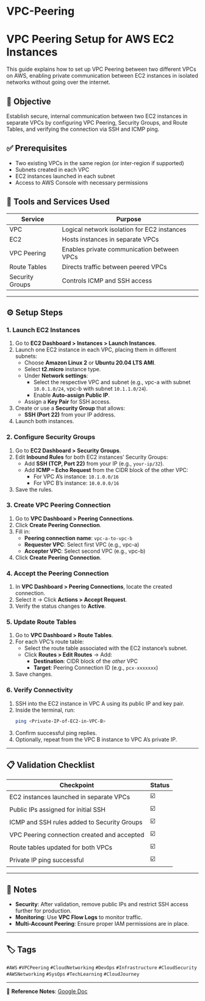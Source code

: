 # VPC-Peering
# VPC Peering Setup for AWS EC2 Instances

This guide explains how to set up VPC Peering between two different VPCs on AWS, enabling private communication between EC2 instances in isolated networks without going over the internet.

## 🎯 Objective
Establish secure, internal communication between two EC2 instances in separate VPCs by configuring VPC Peering, Security Groups, and Route Tables, and verifying the connection via SSH and ICMP ping.

## ✅ Prerequisites
- Two existing VPCs in the same region (or inter-region if supported)
- Subnets created in each VPC
- EC2 instances launched in each subnet
- Access to AWS Console with necessary permissions

## 🧰 Tools and Services Used

| Service         | Purpose                                      |
|----------------|----------------------------------------------|
| VPC            | Logical network isolation for EC2 instances  |
| EC2            | Hosts instances in separate VPCs             |
| VPC Peering    | Enables private communication between VPCs   |
| Route Tables   | Directs traffic between peered VPCs          |
| Security Groups| Controls ICMP and SSH access                 |

---

## ⚙️ Setup Steps

### 1. Launch EC2 Instances
1. Go to **EC2 Dashboard > Instances > Launch Instances**.
2. Launch one EC2 instance in each VPC, placing them in different subnets:
   - Choose **Amazon Linux 2** or **Ubuntu 20.04 LTS AMI**.
   - Select **t2.micro** instance type.
   - Under **Network settings**:
     - Select the respective VPC and subnet (e.g., vpc-a with subnet `10.0.1.0/24`, vpc-b with subnet `10.1.1.0/24`).
     - Enable **Auto-assign Public IP**.
   - Assign a **Key Pair** for SSH access.
3. Create or use a **Security Group** that allows:
   - **SSH (Port 22)** from your IP address.
4. Launch both instances.

### 2. Configure Security Groups
1. Go to **EC2 Dashboard > Security Groups**.
2. Edit **Inbound Rules** for both EC2 instances’ Security Groups:
   - Add **SSH (TCP, Port 22)** from your IP (e.g., `your-ip/32`).
   - Add **ICMP – Echo Request** from the CIDR block of the other VPC:
     - For VPC A’s instance: `10.1.0.0/16`
     - For VPC B’s instance: `10.0.0.0/16`
3. Save the rules.

### 3. Create VPC Peering Connection
1. Go to **VPC Dashboard > Peering Connections**.
2. Click **Create Peering Connection**.
3. Fill in:
   - **Peering connection name**: `vpc-a-to-vpc-b`
   - **Requester VPC**: Select first VPC (e.g., vpc-a)
   - **Accepter VPC**: Select second VPC (e.g., vpc-b)
4. Click **Create Peering Connection**.

### 4. Accept the Peering Connection
1. In **VPC Dashboard > Peering Connections**, locate the created connection.
2. Select it → Click **Actions > Accept Request**.
3. Verify the status changes to **Active**.

### 5. Update Route Tables
1. Go to **VPC Dashboard > Route Tables**.
2. For each VPC’s route table:
   - Select the route table associated with the EC2 instance’s subnet.
   - Click **Routes > Edit Routes** → Add:
     - **Destination**: CIDR block of the *other* VPC
     - **Target**: Peering Connection ID (e.g., `pcx-xxxxxxx`)
3. Save changes.

### 6. Verify Connectivity
1. SSH into the EC2 instance in VPC A using its public IP and key pair.
2. Inside the terminal, run:
   ```bash
   ping <Private-IP-of-EC2-in-VPC-B>
   ```
3. Confirm successful ping replies.
4. Optionally, repeat from the VPC B instance to VPC A’s private IP.

---

## 📋 Validation Checklist

| Checkpoint                                    | Status |
|----------------------------------------------|--------|
| EC2 instances launched in separate VPCs       | ☑️     |
| Public IPs assigned for initial SSH           | ☑️     |
| ICMP and SSH rules added to Security Groups   | ☑️     |
| VPC Peering connection created and accepted   | ☑️     |
| Route tables updated for both VPCs            | ☑️     |
| Private IP ping successful                    | ☑️     |

---

## 📌 Notes
- **Security**: After validation, remove public IPs and restrict SSH access further for production.
- **Monitoring**: Use **VPC Flow Logs** to monitor traffic.
- **Multi-Account Peering**: Ensure proper IAM permissions are in place.

---

## 🏷️ Tags
`#AWS` `#VPCPeering` `#CloudNetworking` `#DevOps` `#Infrastructure` `#CloudSecurity` `#AWSNetworking` `#SysOps` `#TechLearning` `#CloudJourney`

---

📄 **Reference Notes**: [Google Doc](https://docs.google.com/document/d/15HISvMNY7tdf2RBmfeFapb-_y9NmPyp9G39i9_eC5KM/edit?usp=sharing)
